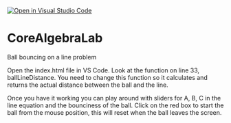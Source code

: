 [![Open in Visual Studio Code](https://classroom.github.com/assets/open-in-vscode-2e0aaae1b6195c2367325f4f02e2d04e9abb55f0b24a779b69b11b9e10269abc.svg)](https://classroom.github.com/online_ide?assignment_repo_id=18308290&assignment_repo_type=AssignmentRepo)
# CoreAlgebraLab
Ball bouncing on a line problem

Open the index.html file in VS Code.  Look at the function on line 33, ballLineDistance.
You need to change this function so it calculates and returns the actual distance between the ball and the line.

Once you have it working you can play around with sliders for A, B, C in the line equation and the bounciness of the ball.
Click on the red box to start the ball from the mouse position, this will reset when the ball leaves the screen.
